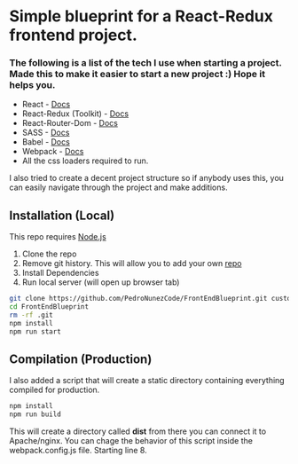 # Simple blueprint for a React-Redux frontend project.
### The following is a list of the tech I use when starting a project. Made this to make it easier to start a new project :) Hope it helps you.


- React - [Docs](https://reactjs.org/)
- React-Redux (Toolkit) - [Docs](https://redux-toolkit.js.org/introduction/getting-started)
- React-Router-Dom - [Docs](https://reactrouter.com/docs/en/v6/getting-started/overview)
- SASS - [Docs](https://sass-lang.com/)
- Babel - [Docs](https://babeljs.io/setup#installation)
- Webpack - [Docs](https://webpack.js.org/concepts/)
- All the css loaders required to run.

I also tried to create a decent project structure so if anybody uses this,  you can easily navigate through the project and make additions.
## Installation (Local)
This repo requires [Node.js](https://nodejs.org/)
1. Clone the repo
2. Remove git history. This will allow you to add your own [repo](https://www.digitalocean.com/community/tutorials/how-to-push-an-existing-project-to-github)
3. Install Dependencies
4. Run local server (will open up browser tab)

```sh
git clone https://github.com/PedroNunezCode/FrontEndBlueprint.git customNameHere
cd FrontEndBlueprint
rm -rf .git
npm install
npm run start
```
## Compilation (Production)
I also added a script that will create a static directory containing everything compiled for production.
```sh
npm install
npm run build
```

This will create a directory called **dist** from there you can connect it to Apache/nginx. You can chage the behavior of this script inside the webpack.config.js file. Starting line 8.